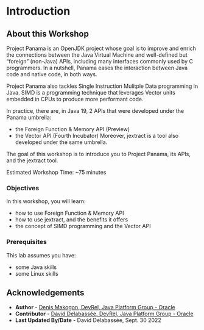 # Introduction

## About this Workshop


Project Panama is an OpenJDK project whose goal is to improve and enrich the connections between the Java Virtual Machine and well-defined but “foreign” (non-Java) APIs, including many interfaces commonly used by C programmers. In a nutshell, Panama eases the interaction between Java code and native code, in both ways.

Project Panama also tackles Single Instruction Mulitple Data programming in Java. SIMD is a programming technique that leverages Vector units embedded in CPUs to produce more performant code. 

In practice, there are, in Java 19, 2 APIs that were developed under the Panama umbrella:
- the Foreign Function & Memory API (Preview)
- the Vector API (Fourth Incubator)
Moreover, jextract is a tool also developed under the same umbrella.

The goal of this workshop is to introduce you to Project Panama, its APIs, and the jextract tool. 

Estimated Workshop Time: ~75 minutes

### Objectives


In this workshop, you will learn:
* how to use Foreign Function & Memory API
* how to use jextract, and the benefits it offers
* the concept of SIMD programming and the Vector API


### Prerequisites

This lab assumes you have:
* some Java skills
* some Linux skills


## Acknowledgements
* **Author** - [Denis Makogon, DevRel, Java Platform Group - Oracle](https://twitter.com/denis_makogon)
* **Contributor** -  [David Delabassée, DevRel, Java Platform Group - Oracle](https://twitter.com/delabassee)
* **Last Updated By/Date** - David Delabassée, Sept. 30 2022
